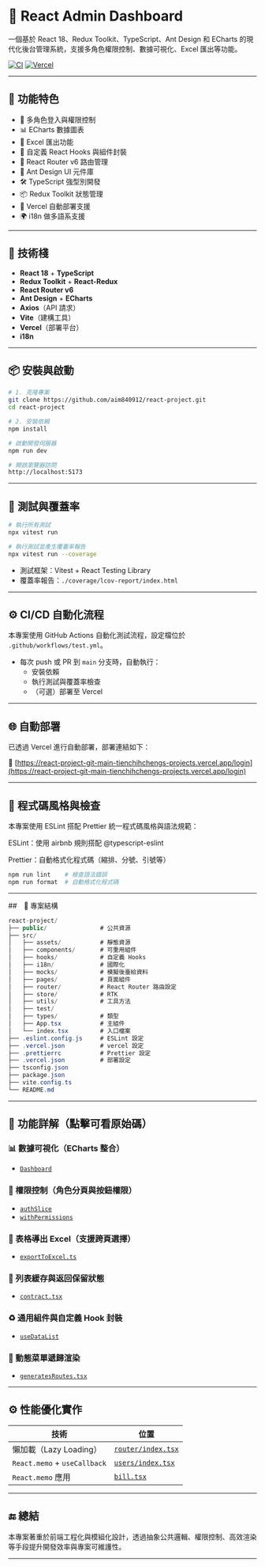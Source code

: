 # 🧩 React Admin Dashboard

一個基於 React 18、Redux Toolkit、TypeScript、Ant Design 和 ECharts 的現代化後台管理系統，支援多角色權限控制、數據可視化、Excel 匯出等功能。

[![CI](https://github.com/aim840912/react-project/actions/workflows/test.yml/badge.svg)](https://github.com/aim840912/react-project/actions/workflows/test.yml)
[![Vercel](https://vercelbadge.vercel.app/api/aim840912/react-project)](https://react-project-git-main-tienchihchengs-projects.vercel.app/login)

---

## 🚀 功能特色

- 🔐 多角色登入與權限控制
- 📊 ECharts 數據圖表
- 📁 Excel 匯出功能
- 🧩 自定義 React Hooks 與組件封裝
- 🧭 React Router v6 路由管理
- 🎨 Ant Design UI 元件庫
- 🛠️ TypeScript 強型別開發
- 📦 Redux Toolkit 狀態管理
- 🧱 Vercel 自動部署支援
- 🌍 i18n 做多語系支援

---

## 🧱 技術棧

- **React 18** + **TypeScript**
- **Redux Toolkit** + **React-Redux**
- **React Router v6**
- **Ant Design** + **ECharts**
- **Axios**（API 請求）
- **Vite**（建構工具）
- **Vercel**（部署平台）
- **i18n**

---

## 📦 安裝與啟動

```bash
# 1. 克隆專案
git clone https://github.com/aim840912/react-project.git
cd react-project

# 2. 安裝依賴
npm install

# 啟動開發伺服器
npm run dev

# 開啟瀏覽器訪問
http://localhost:5173
```

---

## 🧪 測試與覆蓋率

```bash
# 執行所有測試
npx vitest run

# 執行測試並產生覆蓋率報告
npx vitest run --coverage
```

- 測試框架：Vitest + React Testing Library
- 覆蓋率報告：`./coverage/lcov-report/index.html`

---

## ⚙️ CI/CD 自動化流程

本專案使用 GitHub Actions 自動化測試流程，設定檔位於 `.github/workflows/test.yml`。

- 每次 push 或 PR 到 `main` 分支時，自動執行：
  - 安裝依賴
  - 執行測試與覆蓋率檢查
  - （可選）部署至 Vercel

---

## 🌐 自動部署

已透過 Vercel 進行自動部署，部署連結如下：

🔗 [https://react-project-git-main-tienchihchengs-projects.vercel.app/login](https://react-project-git-main-tienchihchengs-projects.vercel.app/login)

---

## 🧹 程式碼風格與檢查

本專案使用 ESLint 搭配 Prettier 統一程式碼風格與語法規範：

ESLint：使用 airbnb 規則搭配 @typescript-eslint

Prettier：自動格式化程式碼（縮排、分號、引號等）

```bash
npm run lint    # 檢查語法錯誤
npm run format  # 自動格式化程式碼
```

---

##　📁 專案結構

```csharp
react-project/
├── public/               # 公共資源
├── src/
│   ├── assets/           # 靜態資源
│   ├── components/       # 可重用組件
│   ├── hooks/            # 自定義 Hooks
│   ├── i18n/             # 國際化
│   ├── mocks/            # 模擬後臺給資料
│   ├── pages/            # 頁面組件
│   ├── router/           # React Router 路由設定
│   ├── store/            # RTK
│   ├── utils/            # 工具方法
│   ├── test/
│   ├── types/            # 類型
│   ├── App.tsx           # 主組件
│   └── index.tsx         # 入口檔案
├── .eslint.config.js     # ESLint 設定
├── .vercel.json          # vercel 設定
├── .prettierrc           # Prettier 設定
├── .vercel.json          # 部署設定
├── tsconfig.json
├── package.json
├── vite.config.ts
└── README.md

```

---

## 📁 功能詳解（點擊可看原始碼）

### 📊 數據可視化（ECharts 整合）

- [`Dashboard`](src/page/dashboard/index.tsx)

### 🔐 權限控制（角色分頁與按鈕權限）

- [`authSlice`](src/store/login/authSlice.ts)
- [`withPermissions`](src/utils/withPermissions.tsx)

### 📁 表格導出 Excel（支援跨頁選擇）

- [`exportToExcel.ts`](src/utils/exportToExcel.ts)

### 🧠 列表緩存與返回保留狀態

- [`contract.tsx`](src/page/finance/contract.tsx)

### ♻️ 通用組件與自定義 Hook 封裝

- [`useDataList`](src/hooks/useDataList.ts)

### 🧮 動態菜單遞歸渲染

- [`generatesRoutes.tsx`](src/utils/generatesRoutes.tsx)

---

## ⚙️ 性能優化實作

| 技術                         | 位置                                          |
| ---------------------------- | --------------------------------------------- |
| 懶加載（Lazy Loading）       | [`router/index.tsx`](src/router/index.tsx)    |
| `React.memo` + `useCallback` | [`users/index.tsx`](src/page/users/index.tsx) |
| `React.memo` 應用            | [`bill.tsx`](src/page/finance/bill.tsx)       |

---

## 🔚 總結

本專案著重於前端工程化與模組化設計，透過抽象公共邏輯、權限控制、高效渲染等手段提升開發效率與專案可維護性。

---
